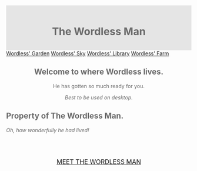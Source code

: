 <html>
<head>
<meta name="viewport" content="width=device-width, initial-scale=1.0">
<style>

* {
  box-sizing: border-box;
}

.menu {
  float: left;
  width: 20%;
  text-align: center;
}

.menu a {
  background-color: #D3D3D3;
  padding: 7.5px;
  margin-top: 7px;
  display: block;
  width: 100%;
  color: black;
}

.main {
  float: left;
  width: 60%;
  padding: 20px;
}

.right {
  background-color: #e5e5e5;
  float: left;
  width: 20%;
  padding: 15px;
  margin-top: 7px;
  text-align: center;
}

@media only screen and (max-width: 620px) {
  /* For mobile phones: */
  .menu, .main, .right {
    width: 100%;
  }
}


a.one:link {color:Black; text-decoration:underline}
a.one:visited {color:Black; text-decoration:underline}
a.one:hover {color:White; background-color:Black; text-decoration:underline;}

a.two:link {color:Black; text-decoration:underline}
a.two:visited {color:Black; background-color:transparent; text-decoration:underline}
a.two:hover {color:White; background-color:Black; text-decoration:underline;}

a.three:link {color:Black; text-decoration:underline}
a.three:visited {color:Black; background-color:transparent; text-decoration:underline}
a.three:hover {color:White; background-color:Black; text-decoration:underline;}

a.four:link {color:Black; text-decoration:underline}
a.four:visited {color:Black; background-color:transparent; text-decoration:underline}
a.four:hover {color:White; background-color:Black; text-decoration:underline;}

a.five:link {color:White; text-decoration:none}
a.five:visited {color:White; text-decoration:none}
a.five:hover {color:White; background-color:Black; text-decoration:none}

a.five:link {color:Black; text-decoration:none}
a.five:visited {color:Black; text-decoration:none}
a.five:hover {color:White; background-color:Black; text-decoration:none}
a.five {
  position:absolute;
  bottom:0;
  left:10;
  }

a.six:link {color:SlateGrey; text-decoration:underline; font-family:Verdana}
a.six:visited {color:SlateGrey; text-decoration:underline; font-family:Verdana}
a.six:hover {color:SlateGrey; background-color:LightGrey; text-decoration:underline;}

</style>
</head>
<body style="font-family;Times New Roman;color:#696969;">

<div style="background-color:#e5e5e5;padding:15px;text-align:center;">
  <h1>The Wordless Man</h1>
</div>

<div style="overflow:auto">
  <div class="menu">
    <a class="one" href="4.1_WG.html" rel="import">Wordless' Garden</a>
    <a class="two" href="#">Wordless' Sky</a>
    <a class="three" href="#">Wordless' Library</a>
    <a class="four" href="#">Wordless' Farm</a>
  </div>

  <div class="main">
    <h2 style="text-align:center;">Welcome to where Wordless lives.</h2>
    <p style="text-align:center;">He has gotten so much ready for you.</p>
    <p></p>
    <p style="text-align:center;"><i>Best to be used on desktop.</i></p>
  </div>

  <div class="right">
    <h2>Property of The Wordless Man.</h2>
    <p><i>Oh, how wonderfully he had lived!</i></p>
  </div>
</div>
</body>
<p></p>
  <div style="text-align: center; font-size: 17px">
     <p><br></p>
     <a href="3_MWM.html" rel="" class="six">MEET THE WORDLESS MAN</a>
  </div>

</html>
